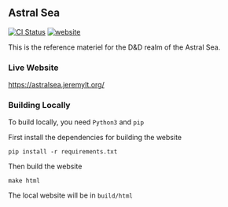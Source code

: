 ## Astral Sea

[![CI Status](https://github.com/Eudicods/AstralSea/workflows/Deploy/badge.svg)](https://github.com/Eudicods/AstralSea/actions)
[![website](https://img.shields.io/badge/website-live-blue)](https://astralsea.jeremylt.org)

This is the reference materiel for the D&D realm of the Astral Sea.

### Live Website
https://astralsea.jeremylt.org/

### Building Locally

To build locally, you need `Python3` and `pip`

First install the dependencies for building the website
```
pip install -r requirements.txt
```

Then build the website
```
make html
```

The local website will be in `build/html`
